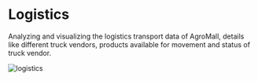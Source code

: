 # Logistics
Analyzing and visualizing the logistics transport data of AgroMall, details like different truck vendors, products available for movement and status of truck vendor.

![logistics](https://user-images.githubusercontent.com/84006820/224515149-a4fd7958-4200-4273-94e5-f8eb2c8ffcd9.png)
